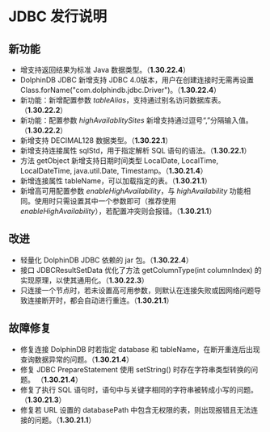 # JDBC 发行说明

## 新功能

* 增支持返回结果为标准 Java 数据类型。（**1.30.22.4**）
* DolphinDB JDBC 新增支持 JDBC 4.0版本，用户在创建连接时无需再设置Class.forName("com.dolphindb.jdbc.Driver")。（**1.30.22.4**）
* 新功能：新增配置参数 *tableAlias*，支持通过别名访问数据库表。（**1.30.22.2**）
* 新功能：配置参数 *highAvailablitySites* 新增支持通过逗号“,”分隔输入值。（**1.30.22.2**）
* 新增支持 DECIMAL128 数据类型。（**1.30.22.1**）
* 新增支持连接属性 sqlStd，用于指定解析 SQL 语句的语法。（**1.30.22.1**）
* 方法 getObject 新增支持日期时间类型 LocalDate, LocalTime, LocalDateTime, java.util.Date, Timestamp。（**1.30.21.4**）
* 新增连接属性 tableName，可以加载指定的表。（**1.30.21.1**）
* 新增高可用配置参数 *enableHighAvailability*，与 *highAvailability* 功能相同。使用时只需设置其中一个参数即可（推荐使用 *enableHighAvailability*），若配置冲突则会报错。（**1.30.21.1**）

## 改进

* 轻量化 DolphinDB JDBC 依赖的 jar 包。（**1.30.22.4**）
* 接口 JDBCResultSetData 优化了方法 getColumnType(int columnIndex) 的实现原理，以使其通用化。（**1.30.22.3**）
* 只连接一个节点时，若未设置高可用参数，则默认在连接失败或因网络问题导致连接断开时，都会自动进行重连。（**1.30.21.1**）

## 故障修复

* 修复连接 DolphinDB 时若指定 database 和 tableName，在断开重连后出现查询数据异常的问题。（**1.30.21.4**）
* 修复 JDBC PrepareStatement 使用 setString() 时存在字符串类型转换的问题。 （**1.30.21.4**）
* 修复了执行 SQL 语句时，语句中与关键字相同的字符串被转成小写的问题。 （**1.30.21.3**）
* 修复若 URL 设置的 databasePath 中包含无权限的表，则出现报错且无法连接的问题。（**1.30.21.1**）
